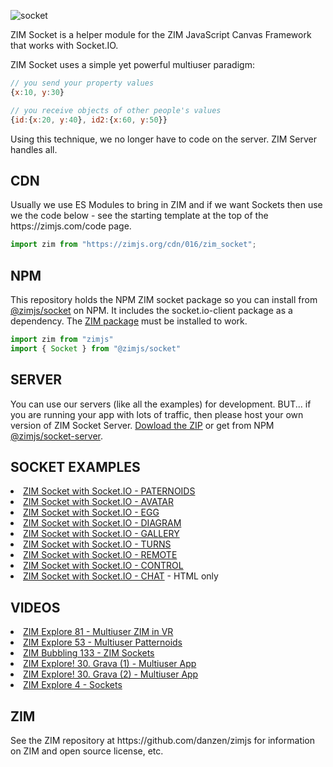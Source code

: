 
![socket](https://github.com/danzen/zim-socket/assets/380281/c7088f00-8b85-40b1-b37e-d8215cd9adf7)

<p>ZIM Socket is a helper module for the ZIM JavaScript Canvas Framework that works with Socket.IO.</p>

<p>ZIM Socket uses a simple yet powerful multiuser paradigm:
  
```JavaScript
// you send your property values
{x:10, y:30}
```
```JavaScript
// you receive objects of other people's values
{id:{x:20, y:40}, id2:{x:60, y:50}}
```

Using this technique, we no longer have to code on the server. ZIM Server handles all.</p>

<h2>CDN</h2>
<p>Usually we use ES Modules to bring in ZIM and if we want Sockets then use we the code below - see the starting template at the top of the https://zimjs.com/code page.
</p>

```JavaScript
import zim from "https://zimjs.org/cdn/016/zim_socket";
```

<h2>NPM</h2>
<p>This repository holds the NPM ZIM socket package so you can install from <a href=https://www.npmjs.com/package/@zimjs/socket target=node>@zimjs/socket</a> on NPM.  It includes the socket.io-client package as a dependency.  The <a href=https://www.npmjs.com/package/zimjs target=node>ZIM&nbsp;package</a> must be installed to work.</p>

```JavaScript
import zim from "zimjs"
import { Socket } from "@zimjs/socket"
```
<h2>SERVER</h2>
You can use our servers (like all the examples) for development.  BUT... if you are running your app with lots of traffic, then please host your own version of ZIM Socket Server.  
<a href=https://zimjs.com/socket/server.zip>Dowload&nbsp;the&nbsp;ZIP</a> or get from NPM <a href=https://www.npmjs.com/package/@zimjs/socket-server target=bb>@zimjs/socket-server</a>.

<h2>SOCKET EXAMPLES</h2>
<li><a href=https://zimjs.com/patternoids/ target="b">ZIM Socket with Socket.IO - PATERNOIDS</a></li>
<li><a href=https://zimjs.com/avatar.html target="b">ZIM Socket with Socket.IO - AVATAR</a></li>
<li><a href=https://zimjs.com/egg.html target="b3">ZIM Socket with Socket.IO - EGG</a></li>
<li><a href=https://creativityframework.com/exercise01m.html target="b4">ZIM Socket with Socket.IO - DIAGRAM</a></li>
<li><a href=https://zimjs.com/cat/gallery.html target="b5">ZIM Socket with Socket.IO - GALLERY</a></li>
<li><a href=https://zimjs.com/socket/turns.html target="b5">ZIM Socket with Socket.IO - TURNS</a></li>
<li><a href=https://zimjs.com/remote.html target="b5">ZIM Socket with Socket.IO - REMOTE</a></li>
<li><a href=https://zimjs.com/control.html target="b">ZIM Socket with Socket.IO - CONTROL</a></li>
<li><a href=https://zimjs.com/chat.html target="b2">ZIM Socket with Socket.IO - CHAT</a> - HTML only</li>

<h2>VIDEOS</h2>
<li><a href=https://www.youtube.com/watch?v=fTshMvjsQm8 target="fm2">ZIM Explore 81 - Multiuser ZIM in VR</a></li>
<li><a href=https://www.youtube.com/watch?v=pijWLe2bm3c target="fm3">ZIM Explore 53 - Multiuser Patternoids</a></li>
<li><a href=https://www.youtube.com/watch?v=WJAyHITQsds target="fm">ZIM Bubbling 133 - ZIM Sockets</a></li>
<li><a href=https://www.youtube.com/watch?v=UREtBacpyJw target="fm">ZIM Explore! 30. Grava (1) - Multiuser App</a></li>
<li><a href=https://www.youtube.com/watch?v=2hdXR8u34Wo target="fm">ZIM Explore! 30. Grava (2) - Multiuser App</a></li>
<li><a href=https://www.youtube.com/watch?v=fTshMvjsQm8 target="fm2">ZIM Explore 4 - Sockets</a></li>

<h2>ZIM</h2>
<p>See the ZIM repository at https://github.com/danzen/zimjs for information on ZIM and open source license, etc.</p>


